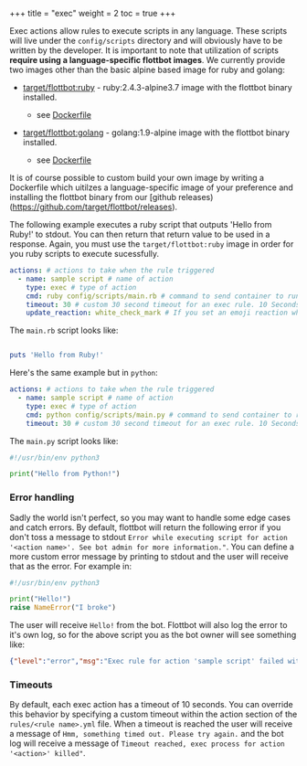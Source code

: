 +++
title = "exec"
weight = 2
toc = true
+++

Exec actions allow rules to execute scripts in any language. These scripts will live under the `config/scripts` directory and will obviously have to be written by the developer. It is important to note that utilization of scripts **require using a language-specific flottbot images**. We currently provide two images other than the basic alpine based image for ruby and golang:

* [target/flottbot:ruby](https://hub.docker.com/r/target/flottbot/) - ruby:2.4.3-alpine3.7 image with the flottbot binary installed.
  * see [Dockerfile](https://github.com/target/flottbot/blob/master/docker/Dockerfile.golang)

* [target/flottbot:golang](https://hub.docker.com/r/target/flottbot/) - golang:1.9-alpine image with the flottbot binary installed.
  * see [Dockerfile](https://github.com/target/flottbot/blob/master/docker/Dockerfile.ruby)

It is of course possible to custom build your own image by writing a Dockerfile which uitilzes a language-specific image of your preference and installing the flottbot binary from our [github releases)(https://github.com/target/flottbot/releases).

The following example executes a ruby script that outputs 'Hello from Ruby!' to stdout. You can then return that return value to be used in a response. Again, you must use the `target/flottbot:ruby` image in order for you ruby scripts to execute sucessfully.

```yaml
actions: # actions to take when the rule triggered
  - name: sample script # name of action
    type: exec # type of action
    cmd: ruby config/scripts/main.rb # command to send container to run your script.
    timeout: 30 # custom 30 second timeout for an exec rule. 10 Seconds is the default.
    update_reaction: white_check_mark # If you set an emoji reaction when the rule was matched, you can include this field to update the reaction when the script completes. You can use templating in this field as well for advanced usage.
```

The `main.rb` script looks like:

```ruby

puts 'Hello from Ruby!'
```

Here's the same example but in `python`:

```yaml
actions: # actions to take when the rule triggered
  - name: sample script # name of action
    type: exec # type of action
    cmd: python config/scripts/main.py # command to send container to run your script.
    timeout: 30 # custom 30 second timeout for an exec rule. 10 Seconds is the default.
```

The `main.py` script looks like:

```python
#!/usr/bin/env python3

print("Hello from Python!")
```

### Error handling

Sadly the world isn't perfect, so you may want to handle some edge cases and catch errors. By default, flottbot will return the following error if you don't toss a message to stdout `Error while executing script for action '<action name>'. See bot admin for more information."`. You can define a more custom error message by printing to stdout and the user will receive that as the error. For example in:

```python
#!/usr/bin/env python3

print("Hello!")
raise NameError("I broke")
```

The user will receive `Hello!` from the bot. Flottbot will also log the error to it's own log, so for the above script you as the bot owner will see something like:

```json
{"level":"error","msg":"Exec rule for action 'sample script' failed with exit status 1: Traceback (most recent call last):\n File "config/scripts/main.py", line 6, in \u003cmodule\u003e\n raise NameError("I broke")\nNameError: I broke\n","time":"2018-02-07T22:04:14-06:00"}
```

### Timeouts

By default, each exec action has a timeout of 10 seconds. You can override this behavior by specifying a custom timeout within the action section of the `rules/<rule name>.yml` file. When a timeout is reached the user will receive a message of `Hmm, something timed out. Please try again.` and the bot log will receive a message of `Timeout reached, exec process for action '<action>' killed"`.
